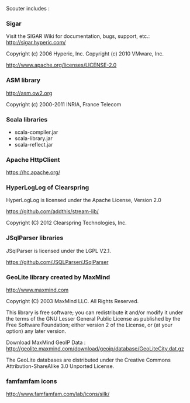 Scouter includes : 

### Sigar
 Visit the SIGAR Wiki for documentation, bugs, support, etc.:
 http://sigar.hyperic.com/

 Copyright (c) 2006 Hyperic, Inc.
 Copyright (c) 2010 VMware, Inc.

 http://www.apache.org/licenses/LICENSE-2.0

### ASM library
  http://asm.ow2.org
 
  Copyright (c) 2000-2011 INRIA, France Telecom

### Scala libraries
* scala-compiler.jar
* scala-library.jar
* scala-reflect.jar

### Apache HttpClient
  https://hc.apache.org/  

### HyperLogLog of Clearspring
  HyperLogLog is licensed under the Apache License, Version 2.0 
  
  https://github.com/addthis/stream-lib/
  
  Copyright (C) 2012 Clearspring Technologies, Inc.

### JSqlParser libraries
  JSqlParser is licensed under the LGPL V2.1.
 
  https://github.com/JSQLParser/JSqlParser


### GeoLite library created by MaxMind
   http://www.maxmind.com
  
  Copyright (C) 2003 MaxMind LLC.  All Rights Reserved.
  
  This library is free software; you can redistribute it and/or
  modify it under the terms of the GNU Lesser General Public
  License as published by the Free Software Foundation; either
  version 2 of the License, or (at your option) any later version.
  
   Download MaxMind GeoIP Data :  http://geolite.maxmind.com/download/geoip/database/GeoLiteCity.dat.gz
  
   The GeoLite databases are distributed under the Creative Commons Attribution-ShareAlike 3.0 Unported License. 

### famfamfam icons 
   http://www.famfamfam.com/lab/icons/silk/